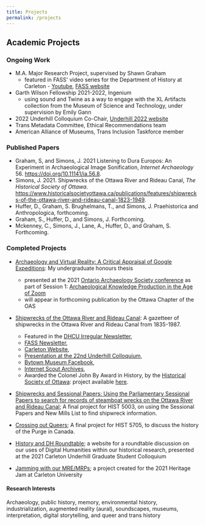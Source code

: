 ```yaml
---
title: Projects
permalink: /projects
---
```

## Academic Projects
### Ongoing Work
* M.A. Major Research Project, supervised by Shawn Graham
    * featured in FASS' video series for the Department of History at Carleton - [Youtube](https://www.youtube.com/watch?v=Q38B5xnJ4zA), [FASS website](http://fass-carletonuniversity.createsend.com/t/ViewEmailArchive/j/BDCFA0939BCC7C982540EF23F30FEDED/C67FD2F38AC4859C/)
* Garth Wilson Fellowship 2021-2022, Ingenium
    * using sound and Twine as a way to engage with the XL Artifacts collection from the Museum of Science and Technology, under supervision by Emily Gann
* 2022 Underhill Colloquium Co-Chair, [Underhill 2022 website](https://sites.google.com/view/underhillcolloquium)
* Trans Metadata Committee, Ethical Recommendations team
* American Alliance of Museums, Trans Inclusion Taskforce member

### Published Papers
* Graham, S, and Simons, J. 2021 Listening to Dura Europos: An Experiment in Archaeological Image Sonification, _Internet Archaeology_ 56. https://doi.org/10.11141/ia.56.8.
* Simons, J. 2021. Shipwrecks of the Ottawa River and Rideau Canal, _The Historical Society of Ottawa_. https://www.historicalsocietyottawa.ca/publications/features/shipwrecks-of-the-ottawa-river-and-rideau-canal-1823-1949.
* Huffer, D., Graham, S. Brughelmans, T., and Simons, J. Praehistorica and Anthropologica, forthcoming.
* Graham, S., Huffer, D., and Simons, J. Forthcoming.
* Mckenney, C., Simons, J., Lane, A., Huffer, D., and Graham, S. Forthcoming.

### Completed Projects
* [Archaeology and Virtual Reality: A Critical Appraisal of Google Expeditions](https://www.researchgate.net/publication/342409056_Archaeology_and_Virtual_Reality_A_Critical_Appraisal_of_Google_Expeditions): My undergraduate honours thesis
     * presented at the 2021 [Ontario Archaeology Society conference](https://www.ontarioarchaeology.org/resources/Pictures/OAS%202021/programme2021-final.pdf) as part of Session 1: [Archaeological Knowledge Production in the Age of Zoom](https://www.ontarioarchaeology.org/2021-Age-of-Zoom)
     * will appear in forthcoming publication by the Ottawa Chapter of the OAS

* [Shipwrecks of the Ottawa River and Rideau Canal](https://padlet.com/jaime6simons/fnkkvgdz99pr7l1e): A gazetteer of shipwrecks in the Ottawa River and Rideau Canal from 1835-1987.
   * Featured in the [DHCU Irregular Newsletter](https://buttondown.email/dhcu/archive/bf70a82c-15d8-41ae-9cd4-e3d3e77496f8),
   * [FASS Newsletter](http://fass-carletonuniversity.createsend.com/t/ViewEmailArchive/j/D025A8F78EF366482540EF23F30FEDED/C67FD2F38AC4859C/),
   * [Carleton Website](https://carleton.ca/history/2021/four-history-ma-students-nominated-for-the-dh-awards/), 
   * [Presentation at the 22nd Underhill Colloquium](https://sites.google.com/view/historydhroundtable), 
   * [Bytown Museum Facebook](https://www.facebook.com/bytown/posts/10164977456550346), 
   * [Internet Scout Archives](https://scout.wisc.edu/archives/r94515/shipwrecks_of_the_ottawa_river_and_rideau_canal), 
   * Awarded the Colonel John By Award in History, by the [Historical Society of Ottawa](https://www.historicalsocietyottawa.ca/activities/sponsorship-and-awards): project available [here](https://www.historicalsocietyottawa.ca/publications/features/shipwrecks-of-the-ottawa-river-and-rideau-canal-1823-1949).
            
* [Shipwrecks and Sessional Papers: Using the Parliamentary Sessional Papers to search for records of steamboat wrecks on the Ottawa River and Rideau Canal](https://arcg.is/01y5Te); A final project for HIST 5003, on using the Sessional Papers and New Mills List to find shipwreck information.

* [Crossing out Queers](https://sites.google.com/view/crossingoutqueers/home); A final project for HIST 5705, to discuss the history of the Purge in Canada.

* [History and DH Roundtable](https://sites.google.com/view/historydhroundtable/home); a website for a roundtable discussion on our uses of Digital Humanities within our historical research, presented at the 2021 Carleton Underhill Graduate Student Colloquium

* [Jamming with our MRE/MRPs](https://sites.google.com/view/jamming-with-mres/home); a project created for the 2021 Heritage Jam at Carleton University



#### Research Interests
Archaeology, public history, memory, environmental history, industrialization, augmented reality (aural), soundscapes, museums, interpretation, digital storytelling, and queer and trans history
